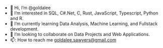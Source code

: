 - 👋 Hi, I’m @goldalee
- 👀 I’m interested in SQL, C#.Net, C, Rust, JavaScript, Typescript, Python and R.
- 🌱 I’m currently learning Data Analysis, Machine Learning, and Fullstack development. 
- 💞️ I’m looking to collaborate on Data Projects and Web Applications.
- 📫: How to reach me goldalee.sawyers@gmail.com

<!---
goldalee/goldalee is a ✨ special ✨ repository because its `README.md` (this file) appears on your GitHub profile.
You can click the Preview link to take a look at your changes.
--->
